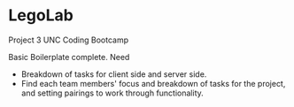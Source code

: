 # LegoLab
Project 3 UNC Coding Bootcamp

Basic Boilerplate complete. Need
- Breakdown of tasks for client side and server side.
- Find each team members' focus and breakdown of tasks for the project, and setting pairings to work through functionality.